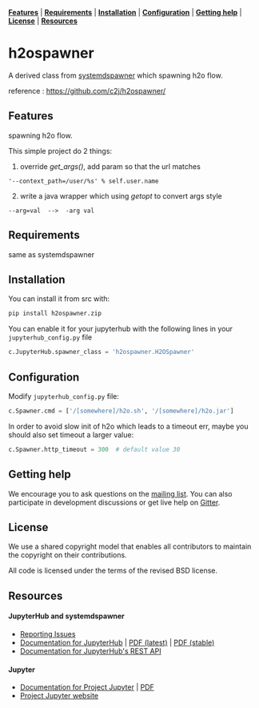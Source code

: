 **[Features](#features)** |
**[Requirements](#requirements)** |
**[Installation](#installation)** |
**[Configuration](#configuration)** |
**[Getting help](#getting-help)** |
**[License](#license)** |
**[Resources](#resources)**

# h2ospawner #

A derived class from [systemdspawner](https://github.com/jupyterhub/systemdspawner) which spawning h2o flow.

reference : https://github.com/c2j/h2ospawner/

## Features ##

spawning h2o flow.

This simple project do 2 things:

1. override *get_args()*, add param so that the url matches

```
'--context_path=/user/%s' % self.user.name
```

2. write a java wrapper which using *getopt* to convert args style

```
--arg=val  -->  -arg val
```

## Requirements ##

same as systemdspawner


## Installation ##

You can install it from src with:

```bash
pip install h2ospawner.zip
```

You can enable it for your jupyterhub with the following lines in your
`jupyterhub_config.py` file

```python
c.JupyterHub.spawner_class = 'h2ospawner.H2OSpawner'
```

## Configuration ##

Modify `jupyterhub_config.py` file:

```python
c.Spawner.cmd = ['/[somewhere]/h2o.sh', '/[somewhere]/h2o.jar']
```

In order to avoid slow init of h2o which leads to a timeout err, maybe you should also set timeout a larger value:

```python
c.Spawner.http_timeout = 300  # default value 30
```

## Getting help ##

We encourage you to ask questions on the [mailing list](https://groups.google.com/forum/#!forum/jupyter).
You can also participate in development discussions or get live help on [Gitter](https://gitter.im/jupyterhub/jupyterhub).

## License ##

We use a shared copyright model that enables all contributors to maintain the
copyright on their contributions.

All code is licensed under the terms of the revised BSD license.

## Resources

#### JupyterHub and systemdspawner

- [Reporting Issues](https://github.com/ycysuk/h2ospawner/issues)
- [Documentation for JupyterHub](http://jupyterhub.readthedocs.io/en/latest/) | [PDF (latest)](https://media.readthedocs.org/pdf/jupyterhub/latest/jupyterhub.pdf) | [PDF (stable)](https://media.readthedocs.org/pdf/jupyterhub/stable/jupyterhub.pdf)
- [Documentation for JupyterHub's REST API](http://petstore.swagger.io/?url=https://raw.githubusercontent.com/jupyter/jupyterhub/master/docs/rest-api.yml#/default)

#### Jupyter

- [Documentation for Project Jupyter](http://jupyter.readthedocs.io/en/latest/index.html) | [PDF](https://media.readthedocs.org/pdf/jupyter/latest/jupyter.pdf)
- [Project Jupyter website](https://jupyter.org)
